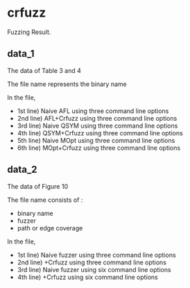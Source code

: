 # crfuzz
Fuzzing Result.

## data_1
The data of Table 3 and 4

The file name represents the binary name

In the file,
- 1st line) Naive AFL using three command line options
- 2nd line) AFL+Crfuzz using three command line options
- 3rd line) Naive QSYM using three command line options
- 4th line) QSYM+Crfuzz using three command line options
- 5th line) Naive MOpt using three command line options
- 6th line) MOpt+Crfuzz using three command line options

## data_2
The data of Figure 10

The file name consists of : 
- binary name
- fuzzer
- path or edge coverage

In the file,
- 1st line) Naive fuzzer using three command line options
- 2nd line) +Crfuzz using three command line options
- 3rd line) Naive fuzzer using six command line options
- 4th line) +Crfuzz using six command line options
